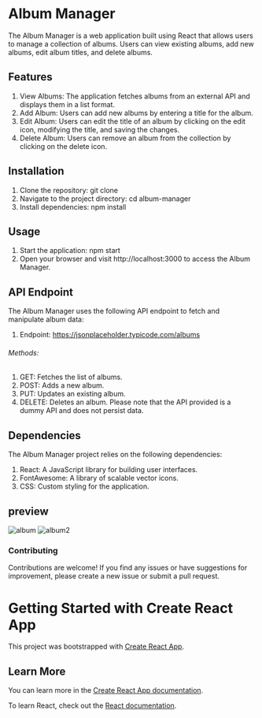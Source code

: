 # Album Manager
The Album Manager is a web application built using React that allows users to manage a collection of albums. Users can view existing albums, add new albums, edit album titles, and delete albums.

## Features
1. View Albums: The application fetches albums from an external API and displays them in a list format.
2. Add Album: Users can add new albums by entering a title for the album.
3. Edit Album: Users can edit the title of an album by clicking on the edit icon, modifying the title, and saving the changes.
4. Delete Album: Users can remove an album from the collection by clicking on the delete icon.

## Installation
1. Clone the repository: git clone <repository-url>
2. Navigate to the project directory: cd album-manager
3. Install dependencies: npm install

## Usage
1. Start the application: npm start
2. Open your browser and visit http://localhost:3000 to access the Album Manager.

## API Endpoint
The Album Manager uses the following API endpoint to fetch and manipulate album data:

1. Endpoint: https://jsonplaceholder.typicode.com/albums
###### Methods:
1. GET: Fetches the list of albums.
2. POST: Adds a new album.
3. PUT: Updates an existing album.
4. DELETE: Deletes an album.
Please note that the API provided is a dummy API and does not persist data.

## Dependencies
The Album Manager project relies on the following dependencies:

1. React: A JavaScript library for building user interfaces.
2. FontAwesome: A library of scalable vector icons.
3. CSS: Custom styling for the application.
  
## preview 
  ![album](https://github.com/Jagdish24-uc/albummanager/assets/71270068/612c6c79-5626-473b-952f-3c52380b31f9)
  ![album2](https://github.com/Jagdish24-uc/albummanager/assets/71270068/def20831-4346-4c76-9b50-89daba3f5efc)



### Contributing
Contributions are welcome! If you find any issues or have suggestions for improvement, please create a new issue or submit a pull request.
# Getting Started with Create React App

This project was bootstrapped with [Create React App](https://github.com/facebook/create-react-app).


## Learn More

You can learn more in the [Create React App documentation](https://facebook.github.io/create-react-app/docs/getting-started).

To learn React, check out the [React documentation](https://reactjs.org/).








